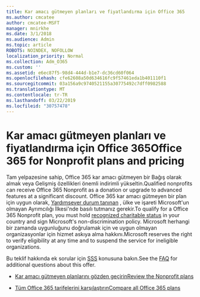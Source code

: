 ```yaml
---
title: Kar amacı gütmeyen planları ve fiyatlandırma için Office 365
ms.author: cmcatee
author: cmcatee-MSFT
manager: mnirkhe
ms.date: 3/1/2018
ms.audience: Admin
ms.topic: article
ROBOTS: NOINDEX, NOFOLLOW
localization_priority: Normal
ms.collection: Adm_O365
ms.custom: ''
ms.assetid: e6ec87f5-98d4-444d-b1e7-dc36cd60f064
ms.openlocfilehash: cfe62608a50d634616fc9f57461eda1b401110f1
ms.sourcegitcommit: 03a156a9c9740521155a30775492c7dff0982588
ms.translationtype: MT
ms.contentlocale: tr-TR
ms.lasthandoff: 03/22/2019
ms.locfileid: "30757478"
---
```

# <a name="office-365-for-nonprofit-plans-and-pricing"></a><span data-ttu-id="870e0-102">Kar amacı gütmeyen planları ve fiyatlandırma için Office 365</span><span class="sxs-lookup"><span data-stu-id="870e0-102">Office 365 for Nonprofit plans and pricing</span></span>

<span data-ttu-id="870e0-103">Tam yelpazesine sahip, Office 365 kar amacı gütmeyen bir Bağış olarak almak veya Gelişmiş özellikleri önemli indirimli yükseltin.</span><span class="sxs-lookup"><span data-stu-id="870e0-103">Qualified nonprofits can receive Office 365 Nonprofit as a donation or upgrade to advanced features at a significant discount.</span></span> <span data-ttu-id="870e0-104">Office 365 kar amacı gütmeyen bir plan için uygun olarak, [Yardımsever durum tanınan](https://go.microsoft.com/fwlink/p/?LinkID=330253) , ülke ve işareti Microsoft'un olmayan Ayrımcılığı İlkesi'nde basılı tutmanız gerekir.</span><span class="sxs-lookup"><span data-stu-id="870e0-104">To qualify for a Office 365 Nonprofit plan, you must hold [recognized charitable status](https://go.microsoft.com/fwlink/p/?LinkID=330253) in your country and sign Microsoft's non-discrimination policy.</span></span> <span data-ttu-id="870e0-105">Microsoft herhangi bir zamanda uygunluğunu doğrulamak için ve uygun olmayan organizasyonlar için hizmet askıya alma hakkını.</span><span class="sxs-lookup"><span data-stu-id="870e0-105">Microsoft reserves the right to verify eligibility at any time and to suspend the service for ineligible organizations.</span></span> 
  
<span data-ttu-id="870e0-106">Bu teklif hakkında ek sorular için [SSS](https://products.office.com/nonprofit/office-365-nonprofit) konusuna bakın.</span><span class="sxs-lookup"><span data-stu-id="870e0-106">See the [FAQ](https://products.office.com/nonprofit/office-365-nonprofit) for additional questions about this offer.</span></span> 
  
- [<span data-ttu-id="870e0-107">Kar amacı gütmeyen planlarını gözden geçirin</span><span class="sxs-lookup"><span data-stu-id="870e0-107">Review the Nonprofit plans</span></span>](https://products.office.com/nonprofit/office-365-nonprofit-plans-and-pricing?tab=1)
    
- [<span data-ttu-id="870e0-108">Tüm Office 365 tarifelerini karşılaştırın</span><span class="sxs-lookup"><span data-stu-id="870e0-108">Compare all Office 365 plans</span></span>](https://products.office.com/business/compare-more-office-365-for-business-plans)
    

